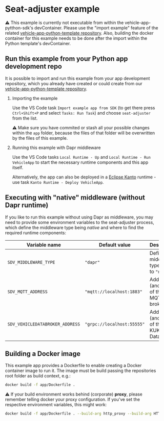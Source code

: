 # Seat-adjuster example

:warning: This example is currently not executable from within the vehicle-app-pytthon-sdk's devContainer. Please use the "import example" feature of the related [vehicle-app-python-template repository](https://github.com/eclipse-velocitas/vehicle-app-python-template). Also, building the docker container for this example needs to be done after the import within the Python template's devContainer.


## Run this example from your Python app development repo

It is possible to import and run this example from your app development repository, which you already have created or could create from our [vehicle-app-python-template repository](https://github.com/eclipse-velocitas/vehicle-app-python-template).

1. Importing the example

   Use the VS Code task `Import example app from SDK` (to get there press `Ctrl+Shift+P` and select `Tasks: Run Task`) and choose `seat-adjuster` from the list.

   :warning: Make sure you have commited or stash all your possible changes within the `app` folder, because the files of that folder will be overwritten by the files of this example.

2. Running this example with Dapr middleware

   Use the VS Code tasks `Local Runtime - Up` and `Local Runtime - Run VehicleApp` to start the necessary runtime components and this app itself.

   Alternatively, the app can also be deployed in a [Eclipse Kanto](https://eclipse.dev/kanto) runtime - use task `Kanto Runtime - Deploy VehicleApp`.


## Executing with "native" middleware (without Dapr runtime)

If you like to run this example without using Dapr as middleware, you may need to provide some environment variables to the seat-adjuster process, which define the middleware type being _native_ and where to find the required runtime components:

| Variable name                   | Default value              | Description
|---------------------------------|----------------------------|-------------
| `SDV_MIDDLEWARE_TYPE`           | `"dapr"`                   | Defines the middleware type -> set to `"native"`
| `SDV_MQTT_ADDRESS`              | `"mqtt://localhost:1883"`  | Address (and port) of the MQTT broker
| `SDV_VEHICLEDATABROKER_ADDRESS` | `"grpc://localhost:55555"` | Address (and port) of the KUKSA Data Broker


## Building a Docker image

This example app provides a Dockerfile to enable creating a Docker container image to run it.
The image must be build passing the repositories root folder as build context, e.g.:

``` bash
docker build -f app/Dockerfile .
```

:warning: If your build environment works behind (corporate) **proxy**, please remember telling docker your proxy configuration.
If you've set the respective environment variables, this might work:

``` bash
docker build -f app/Dockerfile . --build-arg http_proxy --build-arg HTTP_PROXY --build-arg https_proxy --build-arg HTTPS_PROXY --build-arg no_proxy --build-arg NO_PROXY
```
